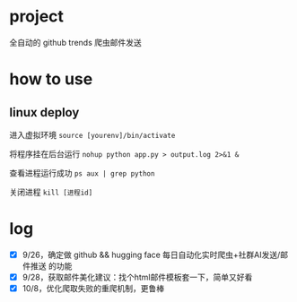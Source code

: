 ﻿# project
全自动的 github trends 爬虫邮件发送

# how to use
## linux deploy
进入虚拟环境 ```source [yourenv]/bin/activate```

将程序挂在后台运行  ```nohup python app.py > output.log 2>&1 & ```

查看进程运行成功  ```ps aux | grep python```

关闭进程  ```kill [进程id]```

# log
- [x] 9/26，确定做 github && hugging face 每日自动化实时爬虫+社群AI发送/邮件推送 的功能
- [x] 9/28，获取邮件美化建议：找个html邮件模板套一下，简单又好看
- [x] 10/8，优化爬取失败的重爬机制，更鲁棒